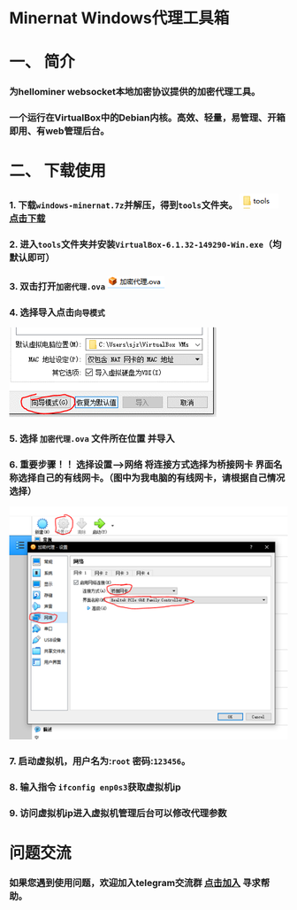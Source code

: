 # Minernat Windows代理工具箱

# 一、	简介
### 为hellominer websocket本地加密协议提供的加密代理工具。
### 一个运行在VirtualBox中的Debian内核。高效、轻量，易管理、开箱即用、有web管理后台。
# 二、	下载使用
### 1.	下载`windows-minernat.7z`并解压，得到`tools`文件夹。 ![1.1](/pic/1.png) [点击下载](https://github.com/hellominer/tools/releases/download/windows-minernat/windows-minernat.7z)
### 2.	进入`tools`文件夹并安装`VirtualBox-6.1.32-149290-Win.exe`（均默认即可）
### 3.	双击打开`加密代理.ova`  ![1.2](/pic/2.png)
### 4.	选择导入点击`向导模式`
![1.3](/pic/3.png) 
### 5.	选择 `加密代理.ova` 文件所在位置 并导入
### 6.	重要步骤！！ 选择设置-->网络  将连接方式选择为桥接网卡  界面名称选择自己的有线网卡。（图中为我电脑的有线网卡，请根据自己情况选择）
![1.4](/pic/4.png)  
### 7.	启动虚拟机，用户名为:`root` 密码:`123456`。
### 8.	输入指令 `ifconfig enp0s3`获取虚拟机ip
### 9.	访问虚拟机ip进入虚拟机管理后台可以修改代理参数

# 问题交流

### 如果您遇到使用问题，欢迎加入telegram交流群 [点击加入](https://t.me/hellominer_group) 寻求帮助。
